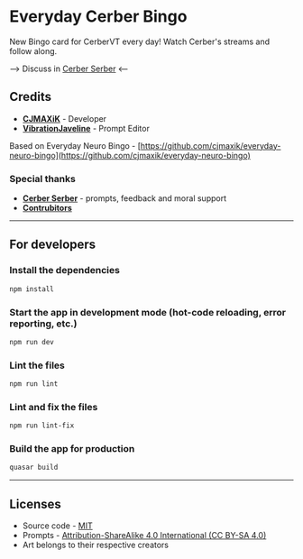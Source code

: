 # Everyday Cerber Bingo

New Bingo card for CerberVT every day! Watch Cerber's streams and follow along.

--> Discuss in [Cerber Serber](https://discord.com/channels/1063879647282069524/1247247427472199723?ref=cerber-bingo) <--

## Credits

- [**CJMAXiK**](https://cjmaxik.com?ref=cerber-bingo) - Developer
- [**VibrationJaveline**](https://www.twitch.tv/unmovablejaveline?ref=cerber-bingo) - Prompt Editor

Based on Everyday Neuro Bingo - [https://github.com/cjmaxik/everyday-neuro-bingo](https://github.com/cjmaxik/everyday-neuro-bingo)

### Special thanks

- **[Cerber Serber](https://discord.gg/cerberserber?ref=cerber-bingo)** - prompts, feedback and moral support
- [**Contrubitors**](https://github.com/cjmaxik/everyday-cerber-bingo/graphs/contributors)

---

## For developers

### Install the dependencies

```bash
npm install
```

### Start the app in development mode (hot-code reloading, error reporting, etc.)

```bash
npm run dev
```

### Lint the files

```bash
npm run lint
```

### Lint and fix the files

```bash
npm run lint-fix
```

### Build the app for production

```bash
quasar build
```

---

## Licenses

- Source code - [MIT](./LICENSE.md)
- Prompts - [Attribution-ShareAlike 4.0 International (CC BY-SA 4.0)](https://creativecommons.org/licenses/by-sa/4.0/)
- Art belongs to their respective creators
